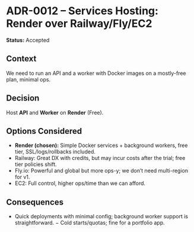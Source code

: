 # ADR-0012 – Services Hosting: Render over Railway/Fly/EC2

**Status:** Accepted

## Context
We need to run an API and a worker with Docker images on a mostly-free plan, minimal ops.

## Decision
Host **API** and **Worker** on **Render** (Free).

## Options Considered
- **Render (chosen):** Simple Docker services + background workers, free tier, SSL/logs/rollbacks included.
- Railway: Great DX with credits, but may incur costs after the trial; free tier policies shift.
- Fly.io: Powerful and global but more ops-y; we don’t need multi-region for v1.
- EC2: Full control, higher ops/time than we can afford.

## Consequences
+ Quick deployments with minimal config; background worker support is straightforward.
− Cold starts/quotas; fine for a portfolio app.
